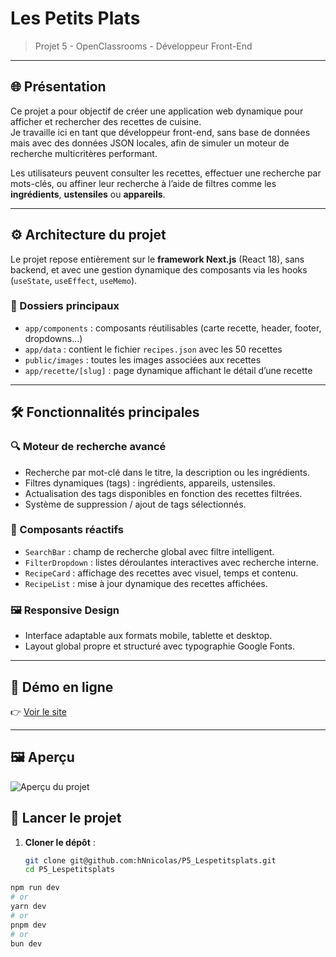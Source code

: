 # Les Petits Plats

> Projet 5 - OpenClassrooms - Développeur Front-End

---

## 🌐 Présentation

Ce projet a pour objectif de créer une application web dynamique pour afficher et rechercher des recettes de cuisine.  
Je travaille ici en tant que développeur front-end, sans base de données mais avec des données JSON locales, afin de simuler un moteur de recherche multicritères performant.

Les utilisateurs peuvent consulter les recettes, effectuer une recherche par mots-clés, ou affiner leur recherche à l’aide de filtres comme les **ingrédients**, **ustensiles** ou **appareils**.

---

## ⚙️ Architecture du projet

Le projet repose entièrement sur le **framework Next.js** (React 18), sans backend, et avec une gestion dynamique des composants via les hooks (`useState`, `useEffect`, `useMemo`).

### 📁 Dossiers principaux

- `app/components` : composants réutilisables (carte recette, header, footer, dropdowns…)
- `app/data` : contient le fichier `recipes.json` avec les 50 recettes
- `public/images` : toutes les images associées aux recettes
- `app/recette/[slug]` : page dynamique affichant le détail d’une recette

---

## 🛠️ Fonctionnalités principales

### 🔍 Moteur de recherche avancé

- Recherche par mot-clé dans le titre, la description ou les ingrédients.
- Filtres dynamiques (tags) : ingrédients, appareils, ustensiles.
- Actualisation des tags disponibles en fonction des recettes filtrées.
- Système de suppression / ajout de tags sélectionnés.

### 🧩 Composants réactifs

- `SearchBar` : champ de recherche global avec filtre intelligent.
- `FilterDropdown` : listes déroulantes interactives avec recherche interne.
- `RecipeCard` : affichage des recettes avec visuel, temps et contenu.
- `RecipeList` : mise à jour dynamique des recettes affichées.

### 🖼️ Responsive Design

- Interface adaptable aux formats mobile, tablette et desktop.
- Layout global propre et structuré avec typographie Google Fonts.

---

## 🔗 Démo en ligne

👉 [Voir le site](https://p5-lespetitsplats.netlify.app/)

---

## 🖼️ Aperçu

![Aperçu du projet](./images/screenshot.png)


## 🚀 Lancer le projet

1. **Cloner le dépôt** :
   ```bash
   git clone git@github.com:hNnicolas/P5_Lespetitsplats.git
   cd P5_Lespetitsplats
   ```

```bash
npm run dev
# or
yarn dev
# or
pnpm dev
# or
bun dev
```
